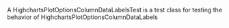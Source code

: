 A HighchartsPlotOptionsColumnDataLabelsTest is a test class for testing the behavior of HighchartsPlotOptionsColumnDataLabels
